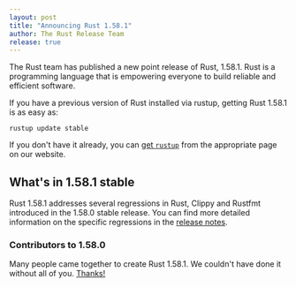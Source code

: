 ```yaml
---
layout: post
title: "Announcing Rust 1.58.1"
author: The Rust Release Team
release: true
---
```


The Rust team has published a new point release of Rust, 1.58.1. Rust is a
programming language that is empowering everyone to build reliable and
efficient software.

If you have a previous version of Rust installed via rustup, getting Rust
1.58.1 is as easy as:

```
rustup update stable
```

If you don't have it already, you can [get `rustup`][rustup] from the
appropriate page on our website.

[rustup]: https://www.rust-lang.org/install.html

## What's in 1.58.1 stable

Rust 1.58.1 addresses several regressions in Rust, Clippy and Rustfmt
introduced in the 1.58.0 stable release. You can find more detailed information
on the specific regressions in the [release notes].

[release notes]: https://github.com/rust-lang/rust/blob/master/RELEASES.md#version-1581-2022-01-20

### Contributors to 1.58.0

Many people came together to create Rust 1.58.1. We couldn't have done it
without all of you. [Thanks!](https://thanks.rust-lang.org/rust/1.58.1/)
